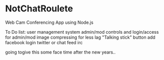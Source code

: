 NotChatRoulete
==============

Web Cam Conferencing App using Node.js

To Do list:
user management system
admin/mod controls and login/access for admin/mod
image compressing for less lag
"Talking stick" button
add facebook login
twitter or chat feed irc


going togive this some face time after the new years.. 
